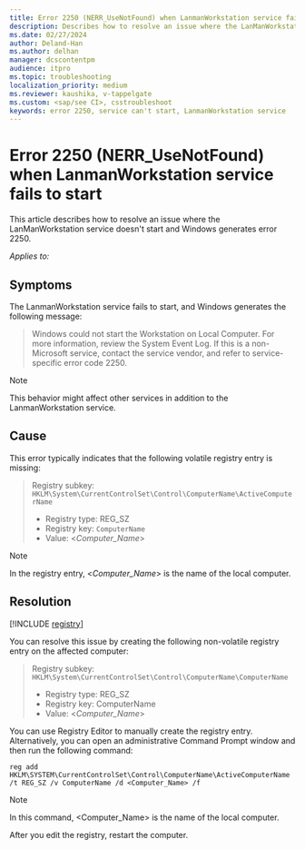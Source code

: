 ```yaml
---
title: Error 2250 (NERR_UseNotFound) when LanmanWorkstation service fails to start
description: Describes how to resolve an issue where the LanManWorkstation service doesn't start and Windows generates error 2250.
ms.date: 02/27/2024
author: Deland-Han
ms.author: delhan
manager: dcscontentpm
audience: itpro
ms.topic: troubleshooting
localization_priority: medium
ms.reviewer: kaushika, v-tappelgate
ms.custom: <sap/see CI>, csstroubleshoot
keywords: error 2250, service can't start, LanmanWorkstation service
---
```


# Error 2250 (NERR_UseNotFound) when LanmanWorkstation service fails to start

This article describes how to resolve an issue where the LanManWorkstation service doesn't start and Windows generates error 2250.

_Applies to:_ &nbsp; 

## Symptoms

The LanmanWorkstation service fails to start, and Windows generates the following message:

> Windows could not start the Workstation on Local Computer. For more information, review the System Event Log. If this is a non-Microsoft service, contact the service vendor, and refer to service-specific error code 2250.

> [!NOTE]  
> This behavior might affect other services in addition to the LanmanWorkstation service.

## Cause

This error typically indicates that the following volatile registry entry is missing:

> Registry subkey: `HKLM\System\CurrentControlSet\Control\ComputerName\ActiveComputerName`
> - Registry type: REG_SZ
> - Registry key: `ComputerName`
> - Value: <*Computer_Name*>

> [!NOTE]  
> In the registry entry, <*Computer_Name*> is the name of the local computer.

## Resolution

[!INCLUDE [registry](../../includes/registry-important-alert.md)]

You can resolve this issue by creating the following non-volatile registry entry on the affected computer:

> Registry subkey: `HKLM\System\CurrentControlSet\Control\ComputerName\ComputerName`
> - Registry type: REG_SZ
> - Registry key: ComputerName
> - Value: <*Computer_Name*>

You can use Registry Editor to manually create the registry entry. Alternatively, you can open an administrative Command Prompt window and then run the following command:

```console
reg add HKLM\SYSTEM\CurrentControlSet\Control\ComputerName\ActiveComputerName /t REG_SZ /v ComputerName /d <Computer_Name> /f
```

> [!NOTE]  
> In this command, <Computer_Name> is the name of the local computer.

After you edit the registry, restart the computer.

